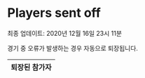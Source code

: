 # Players sent off
최종 업데이트: 2020년 12월 16일 23시 11분


경기 중 오류가 발생하는 경우 자동으로 퇴장됩니다.


| 퇴장된 참가자 |
|:---:|